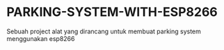 # PARKING-SYSTEM-WITH-ESP8266
Sebuah project alat yang dirancang untuk membuat parking system menggunakan esp8266
